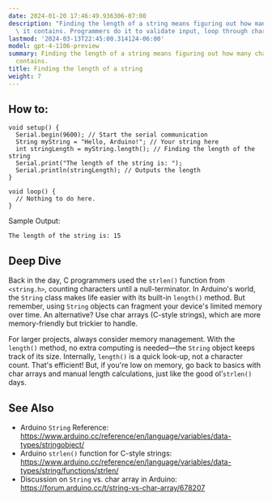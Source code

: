 ```yaml
---
date: 2024-01-20 17:46:49.936306-07:00
description: "Finding the length of a string means figuring out how many characters\
  \ it contains. Programmers do it to validate input, loop through characters, align\u2026"
lastmod: '2024-03-13T22:45:00.314124-06:00'
model: gpt-4-1106-preview
summary: Finding the length of a string means figuring out how many characters it
  contains.
title: Finding the length of a string
weight: 7
---
```


## How to:
```Arduino
void setup() {
  Serial.begin(9600); // Start the serial communication
  String myString = "Hello, Arduino!"; // Your string here
  int stringLength = myString.length(); // Finding the length of the string
  Serial.print("The length of the string is: ");
  Serial.println(stringLength); // Outputs the length
}

void loop() {
  // Nothing to do here.
}
```
Sample Output:
```
The length of the string is: 15
```

## Deep Dive
Back in the day, C programmers used the `strlen()` function from `<string.h>`, counting characters until a null-terminator. In Arduino's world, the `String` class makes life easier with its built-in `length()` method. But remember, using `String` objects can fragment your device's limited memory over time. An alternative? Use char arrays (C-style strings), which are more memory-friendly but trickier to handle.

For larger projects, always consider memory management. With the `length()` method, no extra computing is needed—the `String` object keeps track of its size. Internally, `length()` is a quick look-up, not a character count. That's efficient! But, if you're low on memory, go back to basics with char arrays and manual length calculations, just like the good ol’`strlen()` days.

## See Also
- Arduino `String` Reference: https://www.arduino.cc/reference/en/language/variables/data-types/stringobject/
- Arduino `strlen()` function for C-style strings: https://www.arduino.cc/reference/en/language/variables/data-types/string/functions/strlen/
- Discussion on `String` vs. char array in Arduino: https://forum.arduino.cc/t/string-vs-char-array/678207
